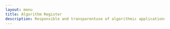 ```yaml
---
layout: menu
title: Algorithm Register
description: Responsible and transparentuse of algorithmic applications by public organizations.
---
```

